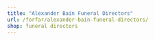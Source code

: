 ```yaml
---
title: "Alexander Bain Funeral Directors"
url: /forfar/alexander-bain-funeral-directors/
shop: funeral directors
---
```

